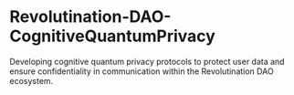 # Revolutination-DAO-CognitiveQuantumPrivacy
Developing cognitive quantum privacy protocols to protect user data and ensure confidentiality in communication within the Revolutination DAO ecosystem.
